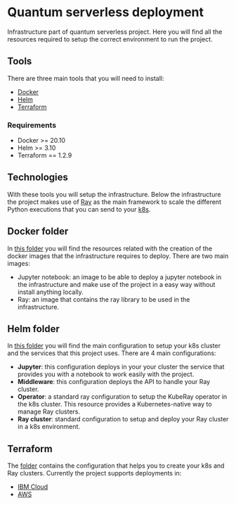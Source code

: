 # Quantum serverless deployment
Infrastructure part of quantum serverless project. Here you will find all the resources required to setup the correct environment to run the project.


## Tools

There are three main tools that you will need to install:
- [Docker](./docker)
- [Helm](./helm)
- [Terraform](./terraform)

### Requirements
- Docker >= 20.10
- Helm >= 3.10
- Terraform == 1.2.9


## Technologies

With these tools you will setup the infrastructure. Below the infrastructure the project makes use of [Ray](https://www.ray.io/) as the main framework to scale
the different Python executions that you can send to your [k8s](https://kubernetes.io/).


## Docker folder
In [this folder](./docker) you will find the resources related with the creation of the docker images that the infrastructure requires to deploy. There are two main images:
- Jupyter notebook: an image to be able to deploy a jupyter notebook in the infrastructure and make use of the project in a easy way without install anything locally.
- Ray: an image that contains the ray library to be used in the infrastructure.


## Helm folder
In [this folder](./helm) you will find the main configuration to setup your k8s cluster and the services that this project uses. There are 4 main configurations:
- **Jupyter**: this configuration deploys in your your cluster the service that provides you with a notebook to work easily with the project.
- **Middleware**: this configuration deploys the API to handle your Ray cluster.
- **Operator**: a standard ray configuration to setup the KubeRay operator in the k8s cluster. This resource provides a Kubernetes-native way to manage Ray clusters.
- **Ray cluster**: standard configuration to setup and deploy your Ray cluster in a k8s environment.


## Terraform
The [folder](./terraform) contains the configuration that helps you to create your k8s and Ray clusters. Currently the project supports deployments in:
- [IBM Cloud](https://cloud.ibm.com/login)
- [AWS](https://aws.amazon.com/)
